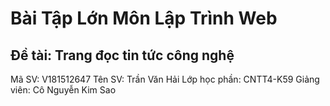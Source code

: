# Bài Tập Lớn Môn Lập Trình Web
## Đề tài: Trang đọc tin tức công nghệ

Mã SV: V181512647
Tên SV: Trần Văn Hải
Lớp học phần: CNTT4-K59
Giảng viên: Cô Nguyễn Kim Sao
